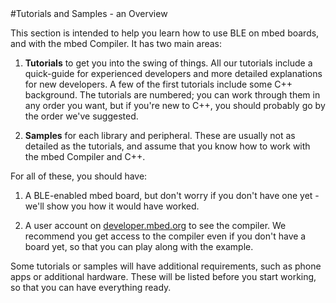 <a name="samplesintro">
#Tutorials and Samples - an Overview
</a>

This section is intended to help you learn how to use BLE on mbed boards, and with the mbed Compiler. It has two main areas:

1. **Tutorials** to get you into the swing of things. All our tutorials include a quick-guide for experienced developers and more detailed explanations for new developers. A few of the first tutorials include some C++ background. The tutorials are numbered; you can work through them in any order you want, but if you're new to C++, you should probably go by the order we've suggested.

2. **Samples** for each library and peripheral. These are usually not as detailed as the tutorials, and assume that you know how to work with the mbed Compiler and C++.

For all of these, you should have:

1. A BLE-enabled mbed board, but don't worry if you don't have one yet - we'll show you how it would have worked.

2. A user account on [developer.mbed.org](developer.mbed.org) to see the compiler. We recommend you get access to the compiler even if you don't have a board yet, so that you can play along with the example.

Some tutorials or samples will have additional requirements, such as phone apps or additional hardware. These will be listed before you start working, so that you can have everything ready.